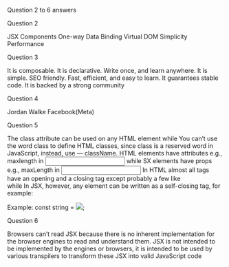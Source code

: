 Question 2 to 6 answers

Question 2

JSX
Components
One-way Data Binding
Virtual DOM
Simplicity
Performance

Question 3

It is composable.
It is declarative.
Write once, and learn anywhere.
It is simple.
SEO friendly.
Fast, efficient, and easy to learn.
It guarantees stable code.
It is backed by a strong community

Question 4

Jordan Walke
  Facebook(Meta)

Question 5

The class attribute can be used on any HTML element while You can’t use the word class to define HTML classes, since class is a reserved word in JavaScript, instead, use — className. 
  HTML elements have attributes e.g., maxlength in <input maxlength=”16″ /> while SX elements have props e.g., maxLength in <input maxLength=”16″ />
  In HTML almost all tags have an opening and a closing tag except probably a few like  <br/>  while In JSX, however, any element can be written as a self-closing tag, for example: <div/>
Example:
const string = <img src={user.avatarUrl}  />;

Question 6

Browsers can’t read JSX because there is no inherent implementation for the browser engines to read and understand them. JSX is not intended to be implemented by the engines or browsers, it is intended to be used by various transpilers to transform these JSX into valid JavaScript code
